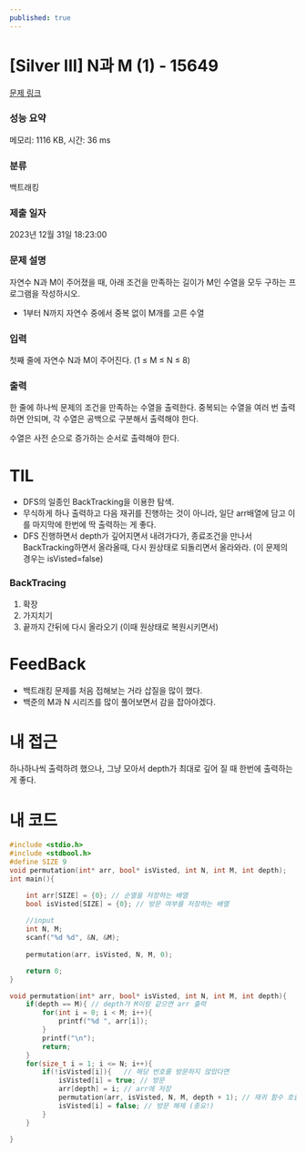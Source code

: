 ```yaml
---
published: true
---
```

# [Silver III] N과 M (1) - 15649 

[문제 링크](https://www.acmicpc.net/problem/15649) 

### 성능 요약

메모리: 1116 KB, 시간: 36 ms

### 분류

백트래킹

### 제출 일자

2023년 12월 31일 18:23:00

### 문제 설명

자연수 N과 M이 주어졌을 때, 아래 조건을 만족하는 길이가 M인 수열을 모두 구하는 프로그램을 작성하시오.

- 1부터 N까지 자연수 중에서 중복 없이 M개를 고른 수열

### 입력 

첫째 줄에 자연수 N과 M이 주어진다. (1 ≤ M ≤ N ≤ 8)

### 출력 

한 줄에 하나씩 문제의 조건을 만족하는 수열을 출력한다. 중복되는 수열을 여러 번 출력하면 안되며, 각 수열은 공백으로 구분해서 출력해야 한다.

수열은 사전 순으로 증가하는 순서로 출력해야 한다.

# TIL

- DFS의 일종인 BackTracking을 이용한 탐색.
- 무식하게 하나 출력하고 다음 재귀를 진행하는 것이 아니라, 일단 arr배열에 담고 이를 마지막에 한번에 딱 출력하는 게 좋다.  
- DFS 진행하면서 depth가 깊어지면서 내려가다가, 종료조건을 만나서 BackTracking하면서 올라올때, 다시 원상태로 되돌리면서 올라와라. (이 문제의 경우는 isVisted=false)

### BackTracing

1. 확장
2. 가지치기
3. 끝까지 간뒤에 다시 올라오기 (이때 원상태로 복원시키면서)

# FeedBack

- 백트래킹 문제를 처음 접해보는 거라 삽질을 많이 했다.
- 백준의 M과 N 시리즈를 많이 풀어보면서 감을 잡아야겠다.

# 내 접근

하나하나씩 출력하려 했으나, 그냥 모아서 depth가 최대로 깊어 질 때 한번에 출력하는 게 좋다.

# 내 코드

```c
#include <stdio.h>
#include <stdbool.h>
#define SIZE 9
void permutation(int* arr, bool* isVisted, int N, int M, int depth);
int main(){

    int arr[SIZE] = {0}; // 순열을 저장하는 배열
    bool isVisted[SIZE] = {0}; // 방문 여부를 저장하는 배열
    
    //input
    int N, M;
    scanf("%d %d", &N, &M);
    
    permutation(arr, isVisted, N, M, 0);

    return 0;
}

void permutation(int* arr, bool* isVisted, int N, int M, int depth){
    if(depth == M){ // depth가 M이랑 같으면 arr 출력
        for(int i = 0; i < M; i++){
            printf("%d ", arr[i]);
        }
        printf("\n");
        return;
    }
    for(size_t i = 1; i <= N; i++){
        if(!isVisted[i]){   // 해당 번호를 방문하지 않았다면
            isVisted[i] = true; // 방문
            arr[depth] = i; // arr에 저장
            permutation(arr, isVisted, N, M, depth + 1); // 재귀 함수 호출
            isVisted[i] = false; // 방문 해제 (중요!)
        }
    }

}
```
